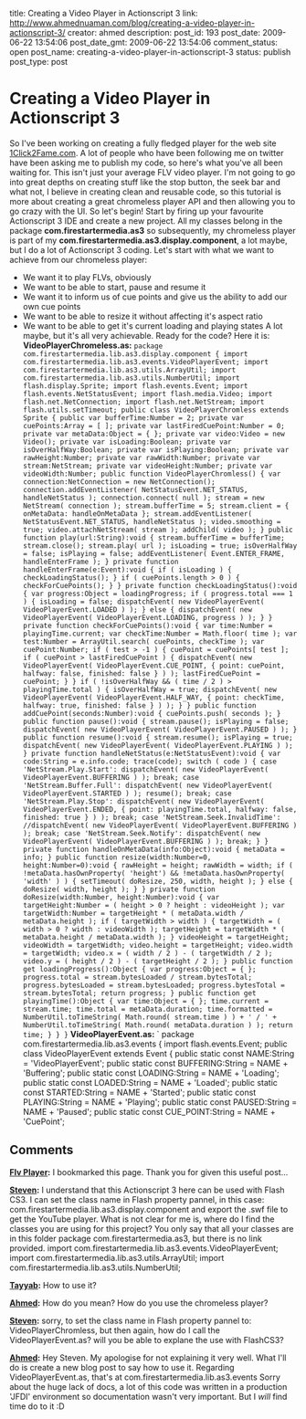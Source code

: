 title: Creating a Video Player in Actionscript 3
link: http://www.ahmednuaman.com/blog/creating-a-video-player-in-actionscript-3/
creator: ahmed
description: 
post_id: 193
post_date: 2009-06-22 13:54:06
post_date_gmt: 2009-06-22 13:54:06
comment_status: open
post_name: creating-a-video-player-in-actionscript-3
status: publish
post_type: post

# Creating a Video Player in Actionscript 3

So I've been working on creating a fully fledged player for the web site [1Click2Fame.com](http://1Click2Fame.com). A lot of people who have been following me on twitter have been asking me to publish my code, so here's what you've all been waiting for. This isn't just your average FLV video player. I'm not going to go into great depths on creating stuff like the stop button, the seek bar and what not, I believe in creating clean and reusable code, so this tutorial is more about creating a great chromeless player API and then allowing you to go crazy with the UI. So let's begin! Start by firing up your favourite Actionscript 3 IDE and create a new project. All my classes belong in the package **com.firestartermedia.as3** so subsequently, my chromeless player is part of my **com.firestartermedia.as3.display.component**, a lot maybe, but I do a lot of Actionscript 3 coding. Let's start with what we want to achieve from our chromeless player: 

  * We want it to play FLVs, obviously
  * We want to be able to start, pause and resume it
  * We want it to inform us of cue points and give us the ability to add our own cue points
  * We want to be able to resize it without affecting it's aspect ratio
  * We want to be able to get it's current loading and playing states
A lot maybe, but it's all very achievable. Ready for the code? Here it is: **VideoPlayerChromeless.as:** ` package com.firestartermedia.lib.as3.display.component { import com.firestartermedia.lib.as3.events.VideoPlayerEvent; import com.firestartermedia.lib.as3.utils.ArrayUtil; import com.firestartermedia.lib.as3.utils.NumberUtil; import flash.display.Sprite; import flash.events.Event; import flash.events.NetStatusEvent; import flash.media.Video; import flash.net.NetConnection; import flash.net.NetStream; import flash.utils.setTimeout; public class VideoPlayerChromless extends Sprite { public var bufferTime:Number = 2; private var cuePoints:Array = [ ]; private var lastFiredCuePoint:Number = 0; private var metaData:Object = { }; private var video:Video = new Video(); private var isLoading:Boolean; private var isOverHalfWay:Boolean; private var isPlaying:Boolean; private var rawHeight:Number; private var rawWidth:Number; private var stream:NetStream; private var videoHeight:Number; private var videoWidth:Number; public function VideoPlayerChromless() { var connection:NetConnection = new NetConnection(); connection.addEventListener( NetStatusEvent.NET_STATUS, handleNetStatus ); connection.connect( null ); stream = new NetStream( connection ); stream.bufferTime = 5; stream.client = { onMetaData: handleOnMetaData }; stream.addEventListener( NetStatusEvent.NET_STATUS, handleNetStatus ); video.smoothing = true; video.attachNetStream( stream ); addChild( video ); } public function play(url:String):void { stream.bufferTime = bufferTime; stream.close(); stream.play( url ); isLoading = true; isOverHalfWay = false; isPlaying = false; addEventListener( Event.ENTER_FRAME, handleEnterFrame ); } private function handleEnterFrame(e:Event):void { if ( isLoading ) { checkLoadingStatus(); } if ( cuePoints.length > 0 ) { checkForCuePoints(); } } private function checkLoadingStatus():void { var progress:Object = loadingProgress; if ( progress.total === 1 ) { isLoading = false; dispatchEvent( new VideoPlayerEvent( VideoPlayerEvent.LOADED ) ); } else { dispatchEvent( new VideoPlayerEvent( VideoPlayerEvent.LOADING, progress ) ); } } private function checkForCuePoints():void { var time:Number = playingTime.current; var checkTime:Number = Math.floor( time ); var test:Number = ArrayUtil.search( cuePoints, checkTime ); var cuePoint:Number; if ( test > -1 ) { cuePoint = cuePoints[ test ]; if ( cuePoint > lastFiredCuePoint ) { dispatchEvent( new VideoPlayerEvent( VideoPlayerEvent.CUE_POINT, { point: cuePoint, halfway: false, finished: false } ) ); lastFiredCuePoint = cuePoint; } } if ( !isOverHalfWay && ( time / 2 ) > playingTime.total ) { isOverHalfWay = true; dispatchEvent( new VideoPlayerEvent( VideoPlayerEvent.HALF_WAY, { point: checkTime, halfway: true, finished: false } ) ); } } public function addCuePoint(seconds:Number):void { cuePoints.push( seconds ); } public function pause():void { stream.pause(); isPlaying = false; dispatchEvent( new VideoPlayerEvent( VideoPlayerEvent.PAUSED ) ); } public function resume():void { stream.resume(); isPlaying = true; dispatchEvent( new VideoPlayerEvent( VideoPlayerEvent.PLAYING ) ); } private function handleNetStatus(e:NetStatusEvent):void { var code:String = e.info.code; trace(code); switch ( code ) { case 'NetStream.Play.Start': dispatchEvent( new VideoPlayerEvent( VideoPlayerEvent.BUFFERING ) ); break; case 'NetStream.Buffer.Full': dispatchEvent( new VideoPlayerEvent( VideoPlayerEvent.STARTED ) ); resume(); break; case 'NetStream.Play.Stop': dispatchEvent( new VideoPlayerEvent( VideoPlayerEvent.ENDED, { point: playingTime.total, halfway: false, finished: true } ) ); break; case 'NetStream.Seek.InvalidTime': //dispatchEvent( new VideoPlayerEvent( VideoPlayerEvent.BUFFERING ) ); break; case 'NetStream.Seek.Notify': dispatchEvent( new VideoPlayerEvent( VideoPlayerEvent.BUFFERING ) ); break; } } private function handleOnMetaData(info:Object):void { metaData = info; } public function resize(width:Number=0, height:Number=0):void { rawHeight = height; rawWidth = width; if ( !metaData.hasOwnProperty( 'height') && !metaData.hasOwnProperty( 'width' ) ) { setTimeout( doResize, 250, width, height ); } else { doResize( width, height ); } } private function doResize(width:Number, height:Number):void { var targetHeight:Number = ( height > 0 ? height : videoHeight ); var targetWidth:Number = targetHeight * ( metaData.width / metaData.height ); if ( targetWidth > width ) { targetWidth = ( width > 0 ? width : videoWidth ); targetHeight = targetWidth * ( metaData.height / metaData.width ); } videoHeight = targetHeight; videoWidth = targetWidth; video.height = targetHeight; video.width = targetWidth; video.x = ( width / 2 ) - ( targetWidth / 2 ); video.y = ( height / 2 ) - ( targetHeight / 2 ); } public function get loadingProgress():Object { var progress:Object = { }; progress.total = stream.bytesLoaded / stream.bytesTotal; progress.bytesLoaded = stream.bytesLoaded; progress.bytesTotal = stream.bytesTotal; return progress; } public function get playingTime():Object { var time:Object = { }; time.current = stream.time; time.total = metaData.duration; time.formatted = NumberUtil.toTimeString( Math.round( stream.time ) ) + ' / ' + NumberUtil.toTimeString( Math.round( metaData.duration ) ); return time; } } } ` **VideoPlayerEvent.as:** ` package com.firestartermedia.lib.as3.events { import flash.events.Event; public class VideoPlayerEvent extends Event { public static const NAME:String = 'VideoPlayerEvent'; public static const BUFFERING:String = NAME + 'Buffering'; public static const LOADING:String = NAME + 'Loading'; public static const LOADED:String = NAME + 'Loaded'; public static const STARTED:String = NAME + 'Started'; public static const PLAYING:String = NAME + 'Playing'; public static const PAUSED:String = NAME + 'Paused'; public static const CUE_POINT:String = NAME + 'CuePoint';

## Comments

**[Flv Player](#109 "2009-07-01 10:24:49"):** I bookmarked this page. Thank you for given this useful post...

**[Steven](#333 "2010-05-13 17:04:41"):** I understand that this Actionscript 3 here can be used with Flash CS3. I can set the class name in Flash property pannel, in this case: com.firestartermedia.lib.as3.display.component and export the .swf file to get the YouTube player. What is not clear for me is, where do I find the classes you are using for this project? You only say that all your classes are in this folder package com.firestartermedia.as3, but there is no link provided. import com.firestartermedia.lib.as3.events.VideoPlayerEvent; import com.firestartermedia.lib.as3.utils.ArrayUtil; import com.firestartermedia.lib.as3.utils.NumberUtil;

**[Tayyab](#309 "2010-03-31 00:58:44"):** How to use it?

**[Ahmed](#318 "2010-04-28 08:43:10"):** How do you mean? How do you use the chromeless player?

**[Steven](#334 "2010-05-13 17:19:56"):** sorry, to set the class name in Flash property pannel to: VideoPlayerChromless, but then again, how do I call the VideoPlayerEvent.as? will you be able to explane the use with FlashCS3?

**[Ahmed](#335 "2010-05-14 07:47:20"):** Hey Steven. My apologise for not explaining it very well. What I'll do is create a new blog post to say how to use it. Regarding VideoPlayerEvent.as, that's at com.firestartermedia.lib.as3.events Sorry about the huge lack of docs, a lot of this code was written in a production 'JFDI' environment so documentation wasn't very important. But I *will* find time do to it :D

